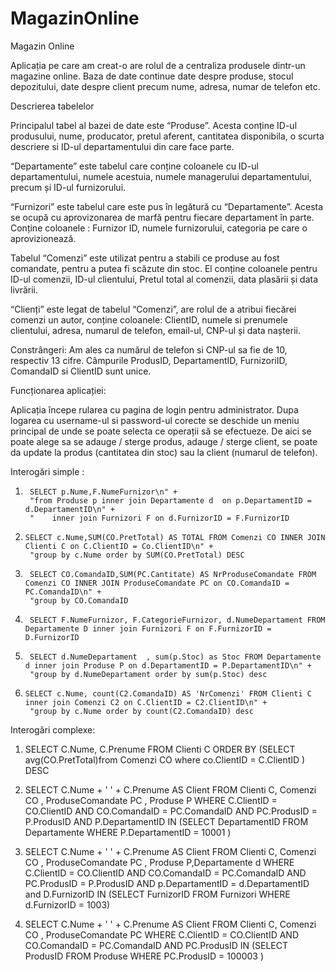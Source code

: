# MagazinOnline
Magazin Online


Aplicația pe care am creat-o are rolul de a centraliza produsele dintr-un magazine online. Baza de date continue date despre produse, stocul depozitului, date despre client precum nume, adresa, numar de telefon etc. 

Descrierea tabelelor

Principalul tabel al bazei de date este “Produse”. Acesta conține ID-ul produsului, nume, producator, pretul aferent, cantitatea disponibila, o scurta descriere si ID-ul departamentului din care face parte.

“Departamente” este tabelul care conține coloanele cu ID-ul departamentului, numele acestuia, numele managerului departamentului, precum și ID-ul furnizorului.

“Furnizori” este tabelul care este pus în legătură cu “Departamente”. Acesta se ocupă cu aprovizonarea de marfă pentru fiecare departament în parte. Conține coloanele : Furnizor ID, numele furnizorului, categoria pe care o aprovizionează.

Tabelul  “Comenzi” este utilizat pentru a stabili ce produse au fost comandate, pentru a putea fi scăzute din stoc. El conține coloanele pentru ID-ul comenzii, ID-ul clientului, Pretul total al comenzii, data plasării și data livrării.

“Clienți” este legat de tabelul  “Comenzi”, are rolul de a atribui fiecărei comenzi un autor, conține coloanele: ClientID, numele si prenumele clientului, adresa, numarul de telefon, email-ul, CNP-ul și data nașterii.   


 Constrângeri:
Am ales ca numărul de telefon si CNP-ul sa fie de 10, respectiv 13 cifre.
Câmpurile ProdusID, DepartamentID, FurnizoriID, ComandaID si ClientID sunt unice.

Funcționarea aplicației:

Aplicația începe rularea cu pagina de login pentru administrator.
Dupa logarea cu username-ul si password-ul corecte se deschide un meniu principal de unde se poate selecta ce operații să se efectueze. De aici se poate alege sa se adauge / sterge produs, adauge / sterge client, se poate da update la produs (cantitatea din stoc) sau la client (numarul de telefon). 


Interogări simple :

1.  	SELECT p.Nume,F.NumeFurnizor\n" +
        "from Produse p inner join Departamente d  on p.DepartamentID = d.DepartamentID\n" +
        "    inner join Furnizori F on d.FurnizorID = F.FurnizorID

2. 	   SELECT c.Nume,SUM(CO.PretTotal) AS TOTAL FROM Comenzi CO INNER JOIN Clienti C on C.ClientID = Co.ClientID\n" +
        "group by c.Nume order by SUM(CO.PretTotal) DESC

3.  	SELECT CO.ComandaID,SUM(PC.Cantitate) AS NrProduseComandate FROM Comenzi CO INNER JOIN ProduseComandate PC on CO.ComandaID = PC.ComandaID\n" +
        "group by CO.ComandaID

4.  	SELECT F.NumeFurnizor, F.CategorieFurnizor, d.NumeDepartament FROM Departamente D inner join Furnizori F on F.FurnizorID = D.FurnizorID

5.  	SELECT d.NumeDepartament  , sum(p.Stoc) as Stoc FROM Departamente d inner join Produse P on d.DepartamentID = P.DepartamentID\n" +
        "group by d.NumeDepartament order by sum(p.Stoc) desc

6. 	   SELECT c.Nume, count(C2.ComandaID) AS 'NrComenzi' FROM Clienti C inner join Comenzi C2 on C.ClientID = C2.ClientID\n" +
        "group by c.Nume order by count(C2.ComandaID) desc

Interogări complexe: 

1. 	  SELECT C.Nume, C.Prenume
FROM Clienti C
ORDER BY (SELECT avg(CO.PretTotal)from Comenzi CO
     where co.ClientID = C.ClientID ) DESC

2. 	  SELECT C.Nume + ' ' + C.Prenume AS Client
FROM Clienti C, Comenzi CO , ProduseComandate PC , Produse P
WHERE C.ClientID = CO.ClientID AND CO.ComandaID = PC.ComandaID  AND PC.ProdusID = P.ProdusID AND P.DepartamentID IN
                              (SELECT DepartamentID FROM Departamente WHERE P.DepartamentID = 10001 )

3. 	  SELECT C.Nume + ' ' + C.Prenume AS Client
FROM Clienti C, Comenzi CO , ProduseComandate PC , Produse P,Departamente d
WHERE C.ClientID = CO.ClientID AND CO.ComandaID = PC.ComandaID  AND PC.ProdusID = P.ProdusID AND p.DepartamentID = d.DepartamentID and D.FurnizorID IN
                                                                                                 (SELECT FurnizorID FROM Furnizori WHERE d.FurnizorID = 1003)

4. 	  SELECT C.Nume + ' ' + C.Prenume AS Client
FROM Clienti C, Comenzi CO , ProduseComandate PC
WHERE C.ClientID = CO.ClientID AND CO.ComandaID = PC.ComandaID AND PC.ProdusID IN (SELECT ProdusID FROM Produse WHERE PC.ProdusID = 100003 )


